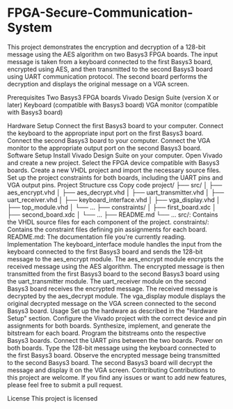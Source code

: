 # FPGA-Secure-Communication-System

This project demonstrates the encryption and decryption of a 128-bit message using the AES algorithm on two Basys3 FPGA boards. The input message is taken from a keyboard connected to the first Basys3 board, encrypted using AES, and then transmitted to the second Basys3 board using UART communication protocol. The second board performs the decryption and displays the original message on a VGA screen.

Prerequisites
Two Basys3 FPGA boards
Vivado Design Suite (version X or later)
Keyboard (compatible with Basys3 board)
VGA monitor (compatible with Basys3 board)

Hardware Setup
Connect the first Basys3 board to your computer.
Connect the keyboard to the appropriate input port on the first Basys3 board.
Connect the second Basys3 board to your computer.
Connect the VGA monitor to the appropriate output port on the second Basys3 board.
Software Setup
Install Vivado Design Suite on your computer.
Open Vivado and create a new project.
Select the FPGA device compatible with Basys3 boards.
Create a new VHDL project and import the necessary source files.
Set up the project constraints for both boards, including the UART pins and VGA output pins.
Project Structure
css
Copy code
project/
├── src/
│   ├── aes_encrypt.vhd
│   ├── aes_decrypt.vhd
│   ├── uart_transmitter.vhd
│   ├── uart_receiver.vhd
│   ├── keyboard_interface.vhd
│   ├── vga_display.vhd
│   ├── top_module.vhd
│   └── ...
├── constraints/
│   ├── first_board.xdc
│   ├── second_board.xdc
│   └── ...
├── README.md
└── ...
src/: Contains the VHDL source files for each component of the project.
constraints/: Contains the constraint files defining pin assignments for each board.
README.md: The documentation file you're currently reading.
Implementation
The keyboard_interface module handles the input from the keyboard connected to the first Basys3 board and sends the 128-bit message to the aes_encrypt module.
The aes_encrypt module encrypts the received message using the AES algorithm.
The encrypted message is then transmitted from the first Basys3 board to the second Basys3 board using the uart_transmitter module.
The uart_receiver module on the second Basys3 board receives the encrypted message.
The received message is decrypted by the aes_decrypt module.
The vga_display module displays the original decrypted message on the VGA screen connected to the second Basys3 board.
Usage
Set up the hardware as described in the "Hardware Setup" section.
Configure the Vivado project with the correct device and pin assignments for both boards.
Synthesize, implement, and generate the bitstream for each board.
Program the bitstreams onto the respective Basys3 boards.
Connect the UART pins between the two boards.
Power on both boards.
Type the 128-bit message using the keyboard connected to the first Basys3 board.
Observe the encrypted message being transmitted to the second Basys3 board.
The second Basys3 board will decrypt the message and display it on the VGA screen.
Contributing
Contributions to this project are welcome. If you find any issues or want to add new features, please feel free to submit a pull request.

License
This project is licensed





